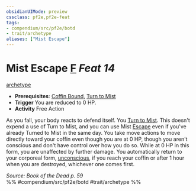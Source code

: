 ```yaml
---
obsidianUIMode: preview
cssclass: pf2e,pf2e-feat
tags:
- compendium/src/pf2e/botd
- trait/archetype
aliases: ["Mist Escape"]
---
```

# Mist Escape  [F](../../Rules/core-rulebook/chapter-9-playing-the-game.md#Actions "Free Action") *Feat 14*  
[archetype](../../Rules/traits/archetype.md)  

- **Prerequisites**: [Coffin Bound](coffin-bound-botd.md), [Turn to Mist](turn-to-mist-botd.md)
- **Trigger** You are reduced to 0 HP.
- **Activity** Free Action

As you fall, your body reacts to defend itself. You [Turn to Mist](turn-to-mist-botd.md). This doesn't expend a use of Turn to Mist, and you can use Mist [Escape](../../Rules/actions/escape.md) even if you've already Turned to Mist in the same day. You take move actions to move directly toward your coffin even though you are at 0 HP, though you aren't conscious and don't have control over how you do so. While at 0 HP in this form, you are unaffected by further damage. You automatically return to your corporeal form, [unconscious](../../Rules/conditions.md#Unconscious), if you reach your coffin or after 1 hour when you are destroyed, whichever one comes first.

*Source: Book of the Dead p. 59*  
%% #compendium/src/pf2e/botd #trait/archetype %%
